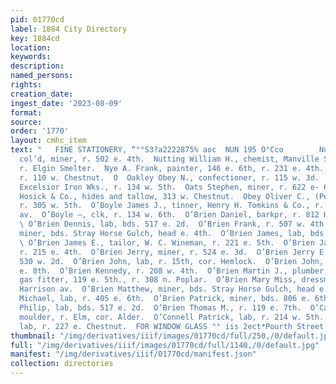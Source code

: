 ```yaml
---
pid: 01770cd
label: 1884 City Directory
key: 1884cd
location: 
keywords: 
description: 
named_persons: 
rights: 
creation_date: 
ingest_date: '2023-08-09'
format: 
source: 
order: '1770'
layout: cmhc_item
text: "   FINE STATIONERY, “°°S3?a2222875% aoc  NUN 195 O°Cco        Nunn Edward,
  col’d, miner, r. 502 e. 4th.  Nutting William H., chemist, Manville Smelting Co.,
  r. Elgin Smelter.  Nye A. Frank, painter, 146 e. 6th, r. 231 e. 4th.  Nye William,
  r. 110 w. Chestnut.  O  Oakley Obey N., confectioner, r. 115 w. 3d.  Oakly S., moulder,
  Excelsior Iron Wks., r. 134 w. 5th.  Oats Stephen, miner, r. 622 e- 6th.  Oberne,
  Hosick & Co., hides and tallow, 313 w. Chestnut.  Obey Oliver C., (Pentland & Co.,)
  r. 305 w. 5th.  O’Boyle James J., tinner, Henry H. Tomkins & Co., r. 113 s. Toledo
  av.  O’Boyle —, clk, r. 134 w. 6th.  O’Brien Daniel, barkpr, r. 812 Harrison av.
  \ O’Brien Dennis, lab, bds. 517 e. 2d.  O’Brien Frank, r. 507 w. 4th.  O’Brien George,
  miner, bds. Stray Horse Gulch, head e. 4th.  O’Brien James, lab, bds. 517 e. 2d.
  \ O’Brien James E., tailor, W. C. Wineman, r. 221 e. 5th.  O’Brien James P., miner,
  r. 215 e. 4th.  O’Brien Jerry, miner, r. 524 e. 3d.  O’Brien Jerry E., miner, r.
  530 w. 2d.  O’Brien John, lab, r. 15th, cor. Hemlock.  O’Brien John, miner, r. 815
  e. 8th.  O’Brien Kennedy, r. 208 w. 4th.  O’Brien Martin J., plumber, steam and
  gas fitter, 119 e. 5th., r. 308 n. Poplar.  O’Brien Mary Miss, dressmkr, r. 514
  Harrison av.  O’Brien Matthew, miner, bds. Stray Horse Gulch, head e. 4th.  O’Brien
  Michael, lab, r. 405 e. 6th.  O’Brien Patrick, miner, bds. 806 e. 6th.  O’Brien
  Philip, lab, bds. 517 e. 2d.  O’Brien Thomas M., r. 119 e. 7th.  O’Callahan John,
  moulder, r. Elm, cor. Alder.  O’Connell Patrick, lab, r. 214 w. 5th.  O’Connor Dennis,
  lab, r. 227 e. Chestnut.  FOR WINDOW GLASS °° iis 2ect*Pourth Street       "
thumbnail: "/img/derivatives/iiif/images/01770cd/full/250,/0/default.jpg"
full: "/img/derivatives/iiif/images/01770cd/full/1140,/0/default.jpg"
manifest: "/img/derivatives/iiif/01770cd/manifest.json"
collection: directories
---
```

